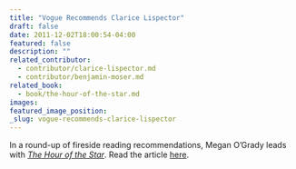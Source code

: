 ```yaml
---
title: "Vogue Recommends Clarice Lispector"
draft: false
date: 2011-12-02T18:00:54-04:00
featured: false
description: ""
related_contributor:
  - contributor/clarice-lispector.md
  - contributor/benjamin-moser.md
related_book:
  - book/the-hour-of-the-star.md
images:
featured_image_position: 
_slug: vogue-recommends-clarice-lispector
---
```


In a round-up of fireside reading recommendations, Megan O’Grady leads with _[The Hour of the Star](http://ndbooks.com/book/the-hour-of-the-star)_. Read the article [here](http://www.vogue.com/culture/article/holiday-fiction-the-seasons-best-fireside-reading/). 

